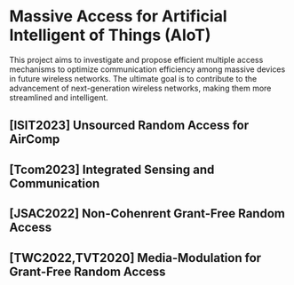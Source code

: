 # Massive Access for Artificial Intelligent of Things (AIoT)

This project aims to investigate and propose efficient multiple access mechanisms to optimize communication efficiency among massive devices in future wireless networks. The ultimate goal is to contribute to the advancement of next-generation wireless networks, making them more streamlined and intelligent.

## [ISIT2023] Unsourced Random Access for AirComp


## [Tcom2023] Integrated Sensing and Communication


## [JSAC2022] Non-Cohenrent Grant-Free Random Access


## [TWC2022,TVT2020] Media-Modulation for Grant-Free Random Access
